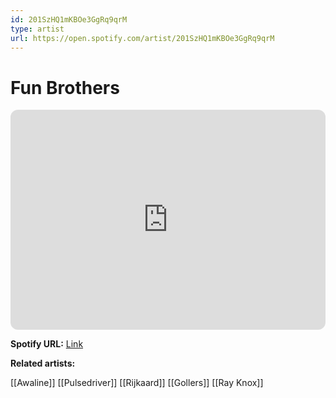 ```yaml
---
id: 201SzHQ1mKBOe3GgRq9qrM
type: artist
url: https://open.spotify.com/artist/201SzHQ1mKBOe3GgRq9qrM
---
```

# Fun Brothers

<iframe style="border-radius:12px" src="https://open.spotify.com/embed/artist/201SzHQ1mKBOe3GgRq9qrM" width="100%" height="352" frameBorder="0" allowfullscreen="" allow="autoplay; clipboard-write; encrypted-media; fullscreen; picture-in-picture" loading="lazy"></iframe>

**Spotify URL:** [Link](https://open.spotify.com/artist/201SzHQ1mKBOe3GgRq9qrM)

**Related artists:**

[[Awaline]]
[[Pulsedriver]]
[[Rijkaard]]
[[Gollers]]
[[Ray Knox]]

